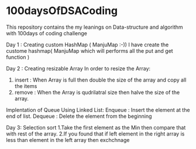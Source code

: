 # 100daysOfDSACoding
This repository contains the my leanings on Data-structure and algorithm with 100days of coding challenge  

Day 1 : Creating custom HashMap ( ManjuMap :-)) 
 I have create the custome hashmap( ManjuMap which will performs all the put and get function )
 
Day 2 : Creating resizable Array 
In order to resize the Array: 
1. insert : When Array is full then double the
	  size of the array and copy all the items 
2. remove : When the Array is
	  qudrilatral size then halve the size of the array.
	  
Implentation of Queue Using Linked List:
Enqueue :  Insert the element at the end of list.
Dequeue :  Delete the element from the beginning

Day 3: Selection sort
    1.Take the first element as the Min then compare that with rest of the array.
	2.If you found that if left element in the right array is less than element
		 in the left array then exchchnage
 
